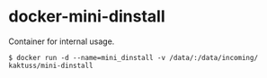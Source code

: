# docker-mini-dinstall

Container for internal usage.

```
$ docker run -d --name=mini_dinstall -v /data/:/data/incoming/ kaktuss/mini-dinstall
```
